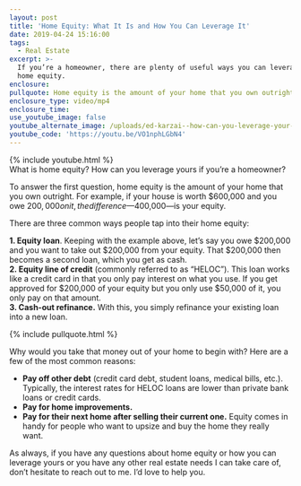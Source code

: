 ```yaml
---
layout: post
title: 'Home Equity: What It Is and How You Can Leverage It'
date: 2019-04-24 15:16:00
tags:
  - Real Estate
excerpt: >-
  If you’re a homeowner, there are plenty of useful ways you can leverage your
  home equity.
enclosure:
pullquote: Home equity is the amount of your home that you own outright.
enclosure_type: video/mp4
enclosure_time:
use_youtube_image: false
youtube_alternate_image: /uploads/ed-karzai--how-can-you-leverage-your-home-equity-youtube.jpg
youtube_code: 'https://youtu.be/VO1nphLGbN4'
---
```


{% include youtube.html %}<br>What is home equity? How can you leverage yours if you’re a homeowner?

To answer the first question, home equity is the amount of your home that you own outright. For example, if your house is worth $600,000 and you owe $200,000 on it, the difference—$400,000—is your equity. 

There are three common ways people tap into their home equity:

**1\. Equity loan**. Keeping with the example above, let’s say you owe $200,000 and you want to take out $200,000 from your equity. That $200,000 then becomes a second loan, which you get as cash. <br>**2\. Equity line of credit** (commonly referred to as “HELOC”). This loan works like a credit card in that you only pay interest on what you use. If you get approved for $200,000 of your equity but you only use $50,000 of it, you only pay on that amount.  <br>**3\. Cash-out refinance.** With this, you simply refinance your existing loan into a new loan.

{% include pullquote.html %}

Why would you take that money out of your home to begin with? Here are a few of the most common reasons:

* **Pay off other debt** (credit card debt, student loans, medical bills, etc.). Typically, the interest rates for HELOC loans are lower than private bank loans or credit cards. 
* **Pay for home improvements.**
* **Pay for their next home after selling their current one.** Equity comes in handy for people who want to upsize and buy the home they really want. 

As always, if you have any questions about home equity or how you can leverage yours or you have any other real estate needs I can take care of, don’t hesitate to reach out to me. I’d love to help you.<br>